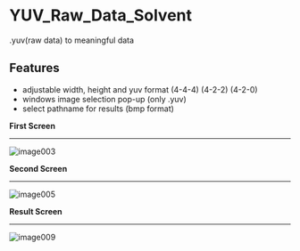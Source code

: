 # YUV_Raw_Data_Solvent
.yuv(raw data) to meaningful data

## Features
- adjustable width, height and yuv format (4-4-4) (4-2-2) (4-2-0)
- windows image selection pop-up (only .yuv)
- select pathname for results (bmp format)

**First Screen**
****
![image003](https://user-images.githubusercontent.com/30631029/60979230-fe37a100-a33a-11e9-8124-bee19e6c5e6b.png)

**Second Screen**
****
![image005](https://user-images.githubusercontent.com/30631029/60979232-fed03780-a33a-11e9-825e-1e0c41b7cec9.png)

**Result Screen**

****
![image009](https://user-images.githubusercontent.com/30631029/60979233-fed03780-a33a-11e9-9095-36871c5e034e.png)




